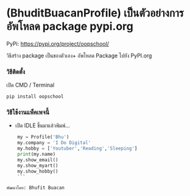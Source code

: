 # (BhuditBuacanProfile) เป็นตัวอย่างการอัพโหลด package pypi.org

PyPi: https://pypi.org/project/oopschool/

วิธีสร้าง package  เป็นของตัวเอง+ อัพโหลด Package ไปยัง PyPI.org

### วิธีติดตั้ง

เปิด CMD / Terminal

```python
pip install oopschool
```

### วิธีใช้งานแพ็คเพจนี้

- เปิด IDLE ขึ้นมาแล้วพิมพ์...

```python
	my = Profile('Bhu')
	my.company = 'I Do Digital'
	my.hobby = ['Youtuber','Reading','Sleeping']
	print(my.name)
	my.show_email()
	my.show_myart()
	my.show_hobby()
	```

พัฒนาโดย: Bhufit Buacan